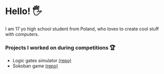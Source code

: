 # Hello! 🖐
I am 17 yo high school student from Poland, who loves to create cool stuff with computers.

### Projects I worked on during competitions 🏆
- Logic gates simulator [(repo)](https://github.com/team-nullptr/logic-gates-simulator)
- Sokoban game [(repo)](https://github.com/bk20dev/sokoban)
